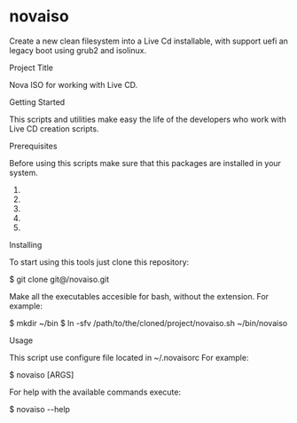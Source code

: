 # novaiso
Create  a new clean filesystem into a Live Cd installable, with support uefi an legacy boot using grub2 and isolinux.

Project Title

Nova ISO for working with Live CD.


Getting Started

This scripts and utilities make easy the life of the developers who work with Live CD creation scripts.


Prerequisites

Before using this scripts make sure that this packages are installed in your system.

1. 
2. 
3. 
4. 
5. 

Installing

To start using this tools just clone this repository:

$ git clone git@/novaiso.git


Make all the executables accesible for bash, without the extension. For example:

$ mkdir ~/bin
$ ln -sfv /path/to/the/cloned/project/novaiso.sh ~/bin/novaiso

Usage

This script use configure file located in ~/.novaisorc For example:

$ novaiso [ARGS]

For help with the available commands execute:

$ novaiso --help
